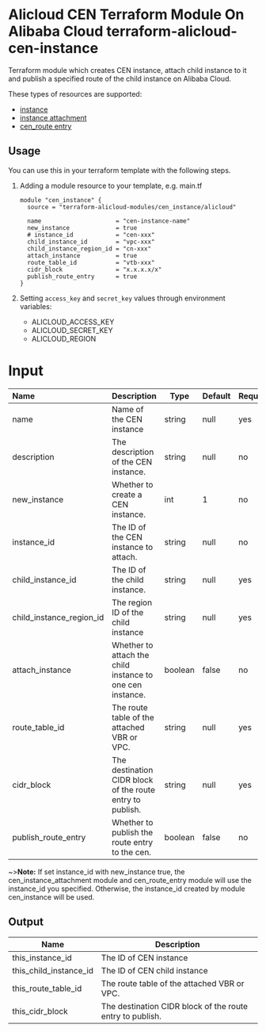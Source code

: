 # Alicloud CEN Terraform Module On Alibaba Cloud terraform-alicloud-cen-instance

Terraform module which creates CEN instance, attach child instance to it and publish a specified route of the child instance on Alibaba Cloud.

These types of resources are supported:

- [instance](https://github.com/terraform-providers/terraform-provider-alicloud/blob/master/website/docs/r/cen_instance.html.markdown)
- [instance attachment](https://github.com/terraform-providers/terraform-provider-alicloud/blob/master/website/docs/r/cen_instance_attachment.html.markdown)
- [cen_route entry](https://github.com/terraform-providers/terraform-provider-alicloud/blob/master/website/docs/r/cen_route_entry.html.markdown)

## Usage

You can use this in your terraform template with the following steps.

1. Adding a module resource to your template, e.g. main.tf

   ```
   module "cen_instance" {
     source = "terraform-alicloud-modules/cen_instance/alicloud"
   
     name                     = "cen-instance-name"
     new_instance             = true
     # instance_id            = "cen-xxx"
     child_instance_id        = "vpc-xxx"
     child_instance_region_id = "cn-xxx"
     attach_instance          = true
     route_table_id           = "vtb-xxx"
     cidr_block               = "x.x.x.x/x"
     publish_route_entry      = true
   }
   ```

2. Setting `access_key` and `secret_key` values through environment variables:

   - ALICLOUD_ACCESS_KEY
   - ALICLOUD_SECRET_KEY
   - ALICLOUD_REGION

# Input

| Name                     | Description                                               | Type   | Default                     | Required |
| :----------------------- | :-------------------------------------------------------- | ------ | --------------------------- | -------- |
| name                     | Name of the CEN instance                                  | string | null                        | yes      |
| description              | The description of the CEN instance.                      | string | null                        | no       |
| new_instance             | Whether to create a CEN instance.                         | int    | 1                           | no       |
| instance_id              | The ID of the CEN instance to attach.                     | string | null                        | no       |
| child_instance_id        | The ID of the child instance.                             | string | null                        | yes      |
| child_instance_region_id | The region ID of the child instance                       | string | null                        | yes      |
| attach_instance          | Whether to attach the child instance to one cen instance. | boolean| false                       | no       |
| route_table_id           | The route table of the attached VBR or VPC.               | string | null                        | yes      |
| cidr_block               | The destination CIDR block of the route entry to publish. | string | null                        | yes      |
| publish_route_entry      | Whether to publish the route entry to the cen.            | boolean| false                       | no       |
~>**Note:** If set instance_id with new_instance true, the cen_instance_attachment module and cen_route_entry module will use the instance_id you specified. Otherwise, the instance_id created by module cen_instance will be used.


## Output

| Name                   | Description                  |
| ---------------------- | ---------------------------- |
| this_instance_id       | The ID of CEN instance       |
| this_child_instance_id | The ID of CEN child instance |
| this_route_table_id | The route table of the attached VBR or VPC.               |
| this_cidr_block     | The destination CIDR block of the route entry to publish. |
